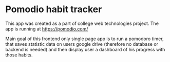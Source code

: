 # Pomodio habit tracker

This app was created as a part of college web technologies project. The app is running at https://pomodio.com/

Main goal of this frontend only single page app is to run a pomodoro timer, that saves statistic data on users google drive (therefore no database or backend is needed) and then display user a dashboard of his progress with those habits.
